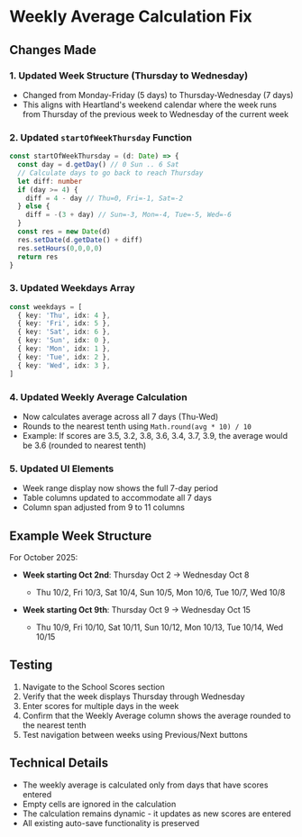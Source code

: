 # Weekly Average Calculation Fix

## Changes Made

### 1. Updated Week Structure (Thursday to Wednesday)
- Changed from Monday-Friday (5 days) to Thursday-Wednesday (7 days)
- This aligns with Heartland's weekend calendar where the week runs from Thursday of the previous week to Wednesday of the current week

### 2. Updated `startOfWeekThursday` Function
```typescript
const startOfWeekThursday = (d: Date) => {
  const day = d.getDay() // 0 Sun .. 6 Sat
  // Calculate days to go back to reach Thursday
  let diff: number
  if (day >= 4) {
    diff = 4 - day // Thu=0, Fri=-1, Sat=-2
  } else {
    diff = -(3 + day) // Sun=-3, Mon=-4, Tue=-5, Wed=-6
  }
  const res = new Date(d)
  res.setDate(d.getDate() + diff)
  res.setHours(0,0,0,0)
  return res
}
```

### 3. Updated Weekdays Array
```typescript
const weekdays = [
  { key: 'Thu', idx: 4 },
  { key: 'Fri', idx: 5 },
  { key: 'Sat', idx: 6 },
  { key: 'Sun', idx: 0 },
  { key: 'Mon', idx: 1 },
  { key: 'Tue', idx: 2 },
  { key: 'Wed', idx: 3 },
]
```

### 4. Updated Weekly Average Calculation
- Now calculates average across all 7 days (Thu-Wed)
- Rounds to the nearest tenth using `Math.round(avg * 10) / 10`
- Example: If scores are 3.5, 3.2, 3.8, 3.6, 3.4, 3.7, 3.9, the average would be 3.6 (rounded to nearest tenth)

### 5. Updated UI Elements
- Week range display now shows the full 7-day period
- Table columns updated to accommodate all 7 days
- Column span adjusted from 9 to 11 columns

## Example Week Structure

For October 2025:
- **Week starting Oct 2nd**: Thursday Oct 2 → Wednesday Oct 8
  - Thu 10/2, Fri 10/3, Sat 10/4, Sun 10/5, Mon 10/6, Tue 10/7, Wed 10/8

- **Week starting Oct 9th**: Thursday Oct 9 → Wednesday Oct 15
  - Thu 10/9, Fri 10/10, Sat 10/11, Sun 10/12, Mon 10/13, Tue 10/14, Wed 10/15

## Testing
1. Navigate to the School Scores section
2. Verify that the week displays Thursday through Wednesday
3. Enter scores for multiple days in the week
4. Confirm that the Weekly Average column shows the average rounded to the nearest tenth
5. Test navigation between weeks using Previous/Next buttons

## Technical Details
- The weekly average is calculated only from days that have scores entered
- Empty cells are ignored in the calculation
- The calculation remains dynamic - it updates as new scores are entered
- All existing auto-save functionality is preserved
